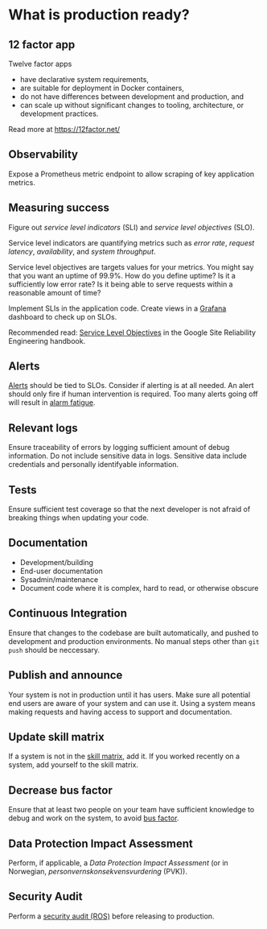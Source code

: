 # What is production ready?

## 12 factor app
Twelve factor apps

- have declarative system requirements,
- are suitable for deployment in Docker containers,
- do not have differences between development and production, and
- can scale up without significant changes to tooling, architecture, or development practices.

Read more at https://12factor.net/

## Observability
Expose a Prometheus metric endpoint to allow scraping of key application metrics.

## Measuring success
Figure out _service level indicators_ (SLI) and _service level objectives_ (SLO).

Service level indicators are quantifying metrics such as _error rate_, _request
latency_, _availability_, and _system throughput_.

Service level objectives are targets values for your metrics. You might say
that you want an uptime of 99.9%. How do you define uptime? Is it a
sufficiently low error rate? Is it being able to serve requests within a
reasonable amount of time?

Implement SLIs in the application code. Create views in a
[Grafana](https://grafana.nais.io) dashboard to check up on SLOs.

Recommended read: [Service Level
Objectives](https://sre.google/sre-book/service-level-objectives/) in the
Google Site Reliability Engineering handbook.

## Alerts
[Alerts](https://doc.nais.io/observability/alerts/) should be tied to SLOs.
Consider if alerting is at all needed. An alert should only fire if human intervention is required.
Too many alerts going off will result in [alarm fatigue](https://en.wikipedia.org/wiki/Alarm_fatigue).

## Relevant logs
Ensure traceability of errors by logging sufficient amount of debug information.
Do not include sensitive data in logs. Sensitive data include credentials and
personally identifyable information.

## Tests
Ensure sufficient test coverage so that the next developer is not afraid of
breaking things when updating your code.

## Documentation
* Development/building
* End-user documentation
* Sysadmin/maintenance
* Document code where it is complex, hard to read, or otherwise obscure

## Continuous Integration
Ensure that changes to the codebase are built automatically, and pushed to
development and production environments. No manual steps other than `git push`
should be neccessary.

## Publish and announce
Your system is not in production until it has users.
Make sure all potential end users are aware of your system and can use it.
Using a system means making requests and having access to support and documentation.

## Update skill matrix
If a system is not in the [skill matrix](https://www.valamis.com/hub/skills-matrix#what-is-skill-matrix), add it.
If you worked recently on a system, add yourself to the skill matrix.

## Decrease bus factor
Ensure that at least two people on your team have sufficient knowledge to debug
and work on the system, to avoid [bus factor](https://en.wikipedia.org/wiki/Bus_factor).

## Data Protection Impact Assessment
Perform, if applicable, a _Data Protection Impact Assessment_ (or in Norwegian, _personvernskonsekvensvurdering_ (PVK)).

## Security Audit
Perform a [security audit (ROS)](https://doc.nais.io/clusters/migrating-to-gcp/#ros) before releasing to production.
